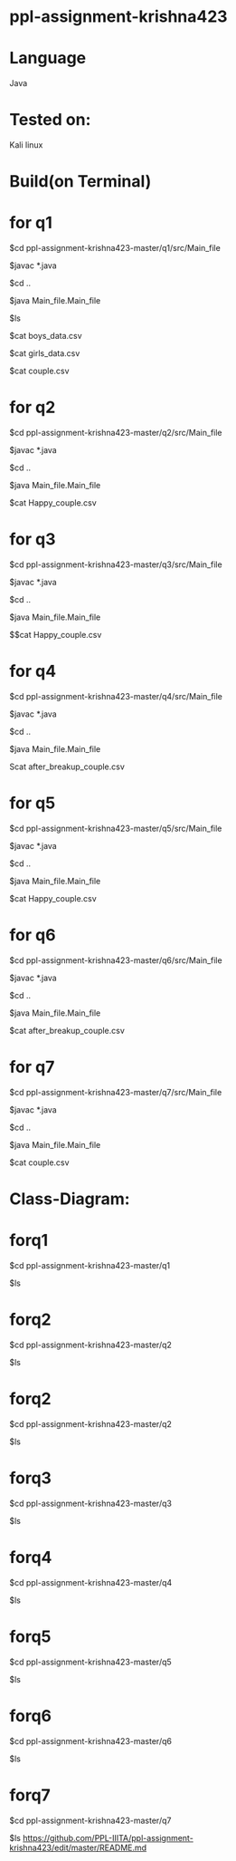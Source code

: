 # ppl-assignment-krishna423

# Language
Java
# Tested on:
Kali linux
# Build(on Terminal)
# for q1

$cd ppl-assignment-krishna423-master/q1/src/Main_file

$javac *.java

$cd ..

$java Main_file.Main_file

$ls

$cat boys_data.csv

$cat girls_data.csv

$cat couple.csv
# for q2

$cd ppl-assignment-krishna423-master/q2/src/Main_file

$javac *.java

$cd ..

$java Main_file.Main_file

$cat Happy_couple.csv 

# for q3

$cd ppl-assignment-krishna423-master/q3/src/Main_file

$javac *.java

$cd ..

$java Main_file.Main_file

$$cat Happy_couple.csv 

# for q4

$cd ppl-assignment-krishna423-master/q4/src/Main_file

$javac *.java

$cd ..

$java Main_file.Main_file

Scat after_breakup_couple.csv 
# for q5

$cd ppl-assignment-krishna423-master/q5/src/Main_file

$javac *.java

$cd ..

$java Main_file.Main_file

$cat Happy_couple.csv
# for q6

$cd ppl-assignment-krishna423-master/q6/src/Main_file

$javac *.java

$cd ..

$java Main_file.Main_file

$cat after_breakup_couple.csv

# for q7

$cd ppl-assignment-krishna423-master/q7/src/Main_file

$javac *.java

$cd ..

$java Main_file.Main_file

$cat couple.csv

# Class-Diagram:
# forq1
$cd ppl-assignment-krishna423-master/q1

$ls
# forq2
$cd ppl-assignment-krishna423-master/q2

$ls
# forq2
$cd ppl-assignment-krishna423-master/q2

$ls
# forq3
$cd ppl-assignment-krishna423-master/q3

$ls
# forq4
$cd ppl-assignment-krishna423-master/q4

$ls
# forq5
$cd ppl-assignment-krishna423-master/q5

$ls
# forq6
$cd ppl-assignment-krishna423-master/q6

$ls
# forq7
$cd ppl-assignment-krishna423-master/q7

$ls
<a hreaf > https://github.com/PPL-IIITA/ppl-assignment-krishna423/edit/master/README.md <a hreaf>

